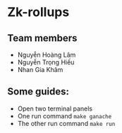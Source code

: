 # Zk-rollups
## Team members
- Nguyễn Hoàng Lâm
- Nguyễn Trọng Hiếu
- Nhan Gia Khâm 

## Some guides:
- Open two terminal panels
- One run command `make ganache`
- The other run command `make run`